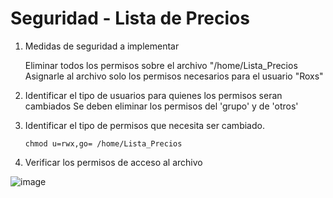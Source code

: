 # Seguridad - Lista de Precios

1. Medidas de seguridad a implementar

     Eliminar todos los permisos sobre el archivo "/home/Lista_Precios
     Asignarle al archivo solo los permisos necesarios para el usuario "Roxs"  

2. Identificar el tipo de usuarios para quienes los permisos seran cambiados 
   Se deben eliminar los permisos del 'grupo' y de 'otros'

3. Identificar el tipo de permisos que necesita ser cambiado.
   ```
   chmod u=rwx,go= /home/Lista_Precios 
   ```
   
4. Verificar los permisos de acceso al archivo
    
![image](https://user-images.githubusercontent.com/74672265/182474038-bb5db365-5c72-467c-9629-408fe9e9189c.png)


